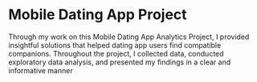 # Mobile Dating App Project

Through my work on this Mobile Dating App Analytics
Project, I provided insightful solutions that helped
dating app users find compatible companions.
Throughout the project, I collected data, conducted
exploratory data analysis, and presented my findings in a
clear and informative manner
